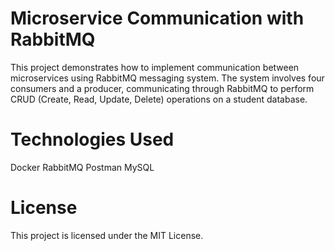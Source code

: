 # Microservice Communication with RabbitMQ
This project demonstrates how to implement communication between microservices using RabbitMQ messaging system. The system involves four consumers and a producer, communicating through RabbitMQ to perform CRUD (Create, Read, Update, Delete) operations on a student database.

# Technologies Used
Docker
RabbitMQ
Postman
MySQL

# License
This project is licensed under the MIT License.
